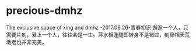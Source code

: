 # precious-dmhz
The exclusive space of xing and dmhz
-2017.09.26-青春初识  邂逅一个人，只需要片刻，爱上一个人，往往会是一生。萍水相逢随即转身不是错过，刻骨相天荒地老也并非完美。
